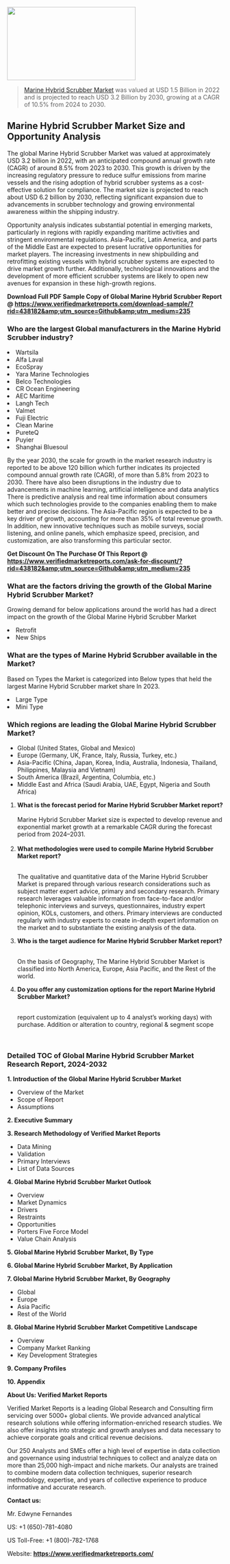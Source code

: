 <img src="https://ffe5etoiles.com/wp-content/uploads/2024/12/MST1-300x171.png" alt="" width="300" height="171" class="alignnone size-medium wp-image-20088" /><blockquote><p><p><a href="https://www.verifiedmarketreports.com/download-sample/?rid=438182&utm_source=Github&utm_medium=235" target="_blank">Marine Hybrid Scrubber Market</a> was valued at USD 1.5 Billion in 2022 and is projected to reach USD 3.2 Billion by 2030, growing at a CAGR of 10.5% from 2024 to 2030.</p></blockquote><p><h2>Marine Hybrid Scrubber Market Size and Opportunity Analysis</h2><p>The global Marine Hybrid Scrubber Market was valued at approximately USD 3.2 billion in 2022, with an anticipated compound annual growth rate (CAGR) of around 8.5% from 2023 to 2030. This growth is driven by the increasing regulatory pressure to reduce sulfur emissions from marine vessels and the rising adoption of hybrid scrubber systems as a cost-effective solution for compliance. The market size is projected to reach about USD 6.2 billion by 2030, reflecting significant expansion due to advancements in scrubber technology and growing environmental awareness within the shipping industry.</p><p>Opportunity analysis indicates substantial potential in emerging markets, particularly in regions with rapidly expanding maritime activities and stringent environmental regulations. Asia-Pacific, Latin America, and parts of the Middle East are expected to present lucrative opportunities for market players. The increasing investments in new shipbuilding and retrofitting existing vessels with hybrid scrubber systems are expected to drive market growth further. Additionally, technological innovations and the development of more efficient scrubber systems are likely to open new avenues for expansion in these high-growth regions.</p></p><p class=""><strong>Download Full PDF Sample Copy of Global Marine Hybrid Scrubber Report @ <a href="https://www.verifiedmarketreports.com/download-sample/?rid=438182&amp;utm_source=Github&amp;utm_medium=235" target="_blank">https://www.verifiedmarketreports.com/download-sample/?rid=438182&amp;utm_source=Github&amp;utm_medium=235</a></strong></p><h3 id="" class="">Who are the largest Global manufacturers in the Marine Hybrid Scrubber industry?</h3><p><li>Wartsila</li><li> Alfa Laval</li><li> EcoSpray</li><li> Yara Marine Technologies</li><li> Belco Technologies</li><li> CR Ocean Engineering</li><li> AEC Maritime</li><li> Langh Tech</li><li> Valmet</li><li> Fuji Electric</li><li> Clean Marine</li><li> PureteQ</li><li> Puyier</li><li> Shanghai Bluesoul</li></p><div class=""><div class="" dir="" data-message-author-role="" data-message-id="" data-message-model-slug=""><div class=""><div class=""><div class=""><div class="" dir="" data-message-author-role="" data-message-id="" data-message-model-slug=""><div class=""><div class=""><p>By the year 2030, the scale for growth in the market research industry is reported to be above 120 billion which further indicates its projected compound annual growth rate (CAGR), of more than 5.8% from 2023 to 2030. There have also been disruptions in the industry due to advancements in machine learning, artificial intelligence and data analytics There is predictive analysis and real time information about consumers which such technologies provide to the companies enabling them to make better and precise decisions. The Asia-Pacific region is expected to be a key driver of growth, accounting for more than 35% of total revenue growth. In addition, new innovative techniques such as mobile surveys, social listening, and online panels, which emphasize speed, precision, and customization, are also transforming this particular sector.</p><p><strong>Get Discount On The Purchase Of This Report @&nbsp; <a href="https://www.verifiedmarketreports.com/ask-for-discount/?rid=438182&amp;utm_source=Github&amp;utm_medium=235" target="_blank">https://www.verifiedmarketreports.com/ask-for-discount/?rid=438182&amp;utm_source=Github&amp;utm_medium=235</a></strong></p></div></div></div></div></div></div></div></div><h3 id="" class="">What are the factors driving the growth of the Global Marine Hybrid Scrubber Market?</h3><p id="" class="">Growing demand for below applications around the world has had a direct impact on the growth of the Global Marine Hybrid Scrubber Market</p><p id="" class=""><li>Retrofit</li><li> New Ships</li></p><h3 id="" class="">What are the types of Marine Hybrid Scrubber available in the Market?</h3><p id="" class="">Based on Types the Market is categorized into Below types that held the largest Marine Hybrid Scrubber market share In 2023.</p><p id="" class=""><li>Large Type</li><li> Mini Type</li></p><h3 id="" class="">Which regions are leading the Global Marine Hybrid Scrubber Market?</h3><ul><li>Global (United States, Global and Mexico)</li><li>Europe (Germany, UK, France, Italy, Russia, Turkey, etc.)</li><li>Asia-Pacific (China, Japan, Korea, India, Australia, Indonesia, Thailand, Philippines, Malaysia and Vietnam)</li><li>South America (Brazil, Argentina, Columbia, etc.)</li><li>Middle East and Africa (Saudi Arabia, UAE, Egypt, Nigeria and South Africa)</li></ul><p><ol><li><strong>What is the forecast period for Marine Hybrid Scrubber Market report?<br /></strong><br /><span data-sheets-root="1" data-sheets-value="{&quot;1&quot;:2,&quot;2&quot;:&quot;XXXX size is expected to develop revenue and exponential market growth at a remarkable CAGR during the forecast period from 2024&ndash;2030.&quot;}" data-sheets-userformat="{&quot;2&quot;:12674,&quot;4&quot;:{&quot;1&quot;:2,&quot;2&quot;:16776960},&quot;10&quot;:2,&quot;11&quot;:0,&quot;15&quot;:&quot;Arial&quot;,&quot;16&quot;:12}">Marine Hybrid Scrubber Market size is expected to develop revenue and exponential market growth at a remarkable CAGR during the forecast period from 2024&ndash;2031.</span><br /><br /></li><li><strong>What methodologies were used to compile Marine Hybrid Scrubber Market report?<br /><br /></strong><p>The qualitative and quantitative data of the&nbsp;Marine Hybrid Scrubber Market is prepared through various research considerations such as subject matter expert advice, primary and secondary research. Primary research leverages valuable information from face-to-face and/or telephonic interviews and surveys, questionnaires, industry expert opinion, KOLs, customers, and others. Primary interviews are conducted regularly with industry experts to create in-depth expert information on the market and to substantiate the existing analysis of the data.&nbsp;</p></li><li><strong>Who is the target audience for Marine Hybrid Scrubber Market report?<br /><br /></strong><p>On the basis of Geography, The&nbsp;Marine Hybrid Scrubber Market is classified into North America, Europe, Asia Pacific, and the Rest of the world.</p></li><li><strong>Do you offer any customization options for the report Marine Hybrid Scrubber Market?<br /><br /></strong><p>report customization (equivalent up to 4 analyst&rsquo;s working days) with purchase. Addition or alteration to country, regional &amp; segment scope</p><p>&nbsp;</p></li></ol></p><h3 id="" class="">Detailed TOC of Global Marine Hybrid Scrubber Market Research Report, 2024-2032</h3><p id="" class=""><strong>1. Introduction of the Global Marine Hybrid Scrubber Market</strong></p><ul><li>Overview of the Market</li><li>Scope of Report</li><li>Assumptions</li></ul><p id="" class=""><strong>2. Executive Summary</strong></p><p id="" class=""><strong>3. Research Methodology of&nbsp;Verified Market Reports</strong></p><ul><li>Data Mining</li><li>Validation</li><li>Primary Interviews</li><li>List of Data Sources</li></ul><p id="" class=""><strong>4. Global Marine Hybrid Scrubber Market Outlook</strong></p><ul><li>Overview</li><li>Market Dynamics</li><li>Drivers</li><li>Restraints</li><li>Opportunities</li><li>Porters Five Force Model</li><li>Value Chain Analysis</li></ul><p id="" class=""><strong>5. Global Marine Hybrid Scrubber Market, By&nbsp;Type</strong></p><p id="" class=""><strong>6. Global Marine Hybrid Scrubber Market, By Application</strong></p><p id="" class=""><strong>7. Global Marine Hybrid Scrubber Market, By Geography</strong></p><ul><li>Global</li><li>Europe</li><li>Asia Pacific</li><li>Rest of the World</li></ul><p id="" class=""><strong>8. Global Marine Hybrid Scrubber Market Competitive Landscape</strong></p><ul><li>Overview</li><li>Company Market Ranking</li><li>Key Development Strategies</li></ul><p id="" class=""><strong>9. Company Profiles</strong></p><p id="" class=""><strong>10. Appendix</strong></p><p id="" class=""><strong>About Us: Verified Market Reports</strong></p><p id="" class="">Verified Market Reports is a leading Global Research and Consulting firm servicing over 5000+ global clients. We provide advanced analytical research solutions while offering information-enriched research studies. We also offer insights into strategic and growth analyses and data necessary to achieve corporate goals and critical revenue decisions.</p><p id="" class="">Our 250 Analysts and SMEs offer a high level of expertise in data collection and governance using industrial techniques to collect and analyze data on more than 25,000 high-impact and niche markets. Our analysts are trained to combine modern data collection techniques, superior research methodology, expertise, and years of collective experience to produce informative and accurate research.</p><p id="" class=""><strong>Contact us:</strong></p><p id="" class="">Mr. Edwyne Fernandes</p><p id="" class="">US: +1 (650)-781-4080</p><p id="" class="">US Toll-Free: +1 (800)-782-1768</p><p id="" class="">Website: <a target="" data-test-app-aware-link=""><strong>https://www.verifiedmarketreports.com/</strong></a></p>
